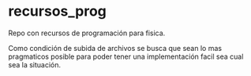 # recursos_prog
Repo con recursos de programación para fisica. 

Como condición de subida de archivos se busca que sean lo mas pragmaticos posible para poder tener una implementación facil sea cual sea la situación.



